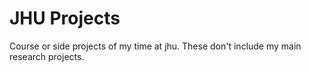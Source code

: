 # JHU Projects
Course or side projects of my time at jhu. These don't include my main research projects. 
